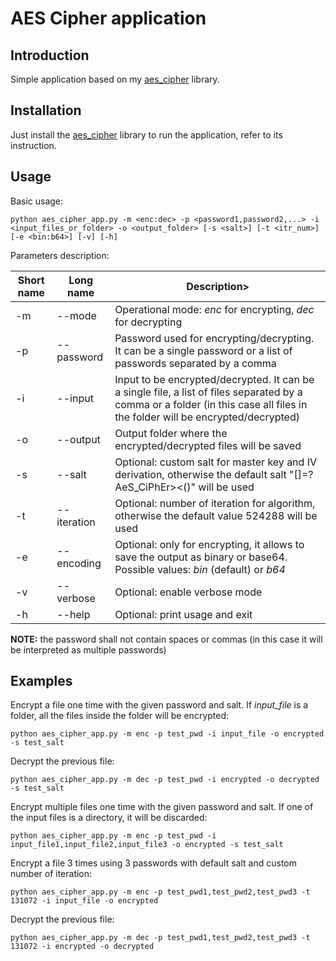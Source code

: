 # AES Cipher application

## Introduction

Simple application based on my [aes_cipher](https://github.com/ebellocchia/aes_cipher) library.

## Installation

Just install the [aes_cipher](https://github.com/ebellocchia/aes_cipher) library to run the application, refer to its instruction.

## Usage

Basic usage:

    python aes_cipher_app.py -m <enc:dec> -p <password1,password2,...> -i <input_files_or_folder> -o <output_folder> [-s <salt>] [-t <itr_num>] [-e <bin:b64>] [-v] [-h]

Parameters description:

|Short name|Long name|Description>|
|---|---|---|
|-m|--mode|Operational mode: *enc* for encrypting, *dec* for decrypting|
|-p|--password|Password used for encrypting/decrypting. It can be a single password or a list of passwords separated by a comma|
|-i|--input|Input to be encrypted/decrypted. It can be a single file, a list of files separated by a comma or a folder (in this case all files in the folder will be encrypted/decrypted)|
|-o|--output|Output folder where the encrypted/decrypted files will be saved|
|-s|--salt|Optional: custom salt for master key and IV derivation, otherwise the default salt "[]=?AeS_CiPhEr><()" will be used|
|-t|--iteration|Optional: number of iteration for algorithm, otherwise the default value 524288 will be used|
|-e|--encoding|Optional: only for encrypting, it allows to save the output as binary or base64. Possible values: *bin* (default) or *b64*|
|-v|--verbose|Optional: enable verbose mode|
|-h|--help|Optional: print usage and exit|

**NOTE:** the password shall not contain spaces or commas (in this case it will be interpreted as multiple passwords)

## Examples

Encrypt a file one time with the given password and salt. If *input_file* is a folder, all the files inside the folder will be encrypted:

    python aes_cipher_app.py -m enc -p test_pwd -i input_file -o encrypted -s test_salt

Decrypt the previous file:

    python aes_cipher_app.py -m dec -p test_pwd -i encrypted -o decrypted -s test_salt

Encrypt multiple files one time with the given password and salt. If one of the input files is a directory, it will be discarded:

    python aes_cipher_app.py -m enc -p test_pwd -i input_file1,input_file2,input_file3 -o encrypted -s test_salt

Encrypt a file 3 times using 3 passwords with default salt and custom number of iteration:

    python aes_cipher_app.py -m enc -p test_pwd1,test_pwd2,test_pwd3 -t 131072 -i input_file -o encrypted

Decrypt the previous file:

    python aes_cipher_app.py -m dec -p test_pwd1,test_pwd2,test_pwd3 -t 131072 -i encrypted -o decrypted
